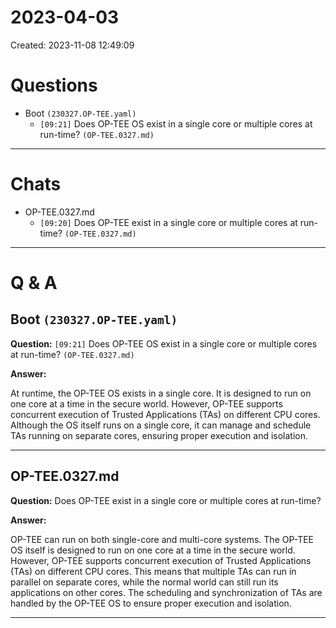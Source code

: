 # 2023-04-03
Created: 2023-11-08 12:49:09
# Questions
* Boot ```(230327.OP-TEE.yaml)```
    * `[09:21]` Does OP-TEE OS exist in a single core or multiple cores at run-time? `(OP-TEE.0327.md)`

---

# Chats
* OP-TEE.0327.md
    * `[09:20]` Does OP-TEE exist in a single core or multiple cores at run-time? `(OP-TEE.0327.md)`

---

# Q & A
## Boot ```(230327.OP-TEE.yaml)```
**Question:** `[09:21]` Does OP-TEE OS exist in a single core or multiple cores at run-time? `(OP-TEE.0327.md)`

**Answer:**

At runtime, the OP-TEE OS exists in a single core. It is designed to run on one core at a time in the secure world. However, OP-TEE supports concurrent execution of Trusted Applications (TAs) on different CPU cores. Although the OS itself runs on a single core, it can manage and schedule TAs running on separate cores, ensuring proper execution and isolation.

---

## OP-TEE.0327.md
**Question:** Does OP-TEE exist in a single core or multiple cores at run-time?

**Answer:**

OP-TEE can run on both single-core and multi-core systems. The OP-TEE OS itself is designed to run on one core at a time in the secure world. However, OP-TEE supports concurrent execution of Trusted Applications (TAs) on different CPU cores. This means that multiple TAs can run in parallel on separate cores, while the normal world can still run its applications on other cores. The scheduling and synchronization of TAs are handled by the OP-TEE OS to ensure proper execution and isolation.

---

